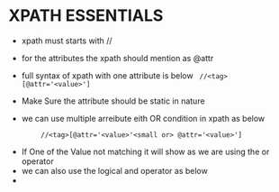 # XPATH ESSENTIALS


 -  xpath must starts with //
 -  for the attributes the xpath should mention as @attr
 - full syntax of xpath with one attribute is below
		 ``` 
		 //<tag>[@attr='<value>'] 
		 ```
 
 - Make Sure the attribute should be static in nature
 - we can use multiple arreibute eith OR condition in xpath as below 
 ``` 
		 //<tag>[@attr='<value>'<small or> @attr='<value>'] 
```
 - If One of the Value not matching it will show as we are using the or operator 
 -  we can also use the logical and operator as below 
 - 
